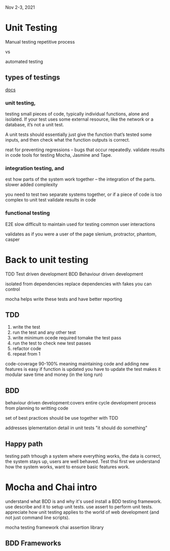 Nov 2-3, 2021

# Unit Testing

Manual testing repetitive process

vs

automated testing

## types of testings

[docs](http://codeutopia.net/blog/2015/04/11/what-are-unit-testing-integration-testing-and-functional-testing/)
 ### unit testing,
 testing small pieces of code, typically individual functions, alone and isolated. If your test uses some external resource, like the network or a database, it’s not a unit test.

 A unit tests should essentially just give the function that’s tested some inputs, and then check what the function outputs is correct. 

 reat for preventing regressions – bugs that occur repeatedly.
validate results in code
 tools for testing
 Mocha, Jasmine and Tape.
 ### integration testing, and 
 est how parts of the system work together – the integration of the parts. 
 slower
 added complexity

  you need to test two separate systems together, or if a piece of code is too complex to unit test
  validate results in code
 ### functional testing
 E2E
 slow
 difficult to maintain
 used for testing common user interactions

 validates as if you were a user of the page
 slenium, protractor, phantom, casper


# Back to unit testing

TDD Test driven development
BDD Behaviour driven development

isolated from dependencies
replace dependencies with fakes you can control

mocha helps write these tests and have better reporting
## TDD
1. write the test
2. run the test and any other test
3. write minimum ocede required tomake the test pass
4. run the test to check new test passes
5. refactor code
6. repeat from 1

code-coverage 90-100% meaning maintaining code and adding new features is easy
if function is updated you have to update the test
makes it modular
save time and money (in the long run)

## BDD
behaviour driven development:covers entire cycle development process from planning to writting code


set of best practices 
should be use together with TDD

addresses iplementation detail in unit tests "it should do something"

## Happy path 
testing path trhough a system where everything works, the data is correct, the system stays up, users are well behaved. 
Test thsi first we understand how the system works, want to ensure basic features work.

# Mocha and Chai intro

understand what BDD is and why it's used
install a BDD testing framework.
use describe and it to setup unit tests.
use assert to perform unit tests.
appreciate how unit testing applies to the world of web development (and not just command line scripts).

mocha testing framework
chai assertion library

## BDD Frameworks
